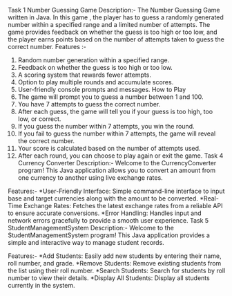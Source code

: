Task 1 
Number Guessing Game
Description:-
The Number Guessing Game  written in Java. In this game , the player has to guess a randomly generated number within a specified range and a limited number of attempts. The game provides feedback on whether the guess is too high or too low, and the player earns points based on the number of attempts taken to guess the correct number.
Features :-
1. Random number generation within a specified range.
2. Feedback on whether the guess is too high or too low.
3. A scoring system that rewards fewer attempts.
4. Option to play multiple rounds and accumulate scores.
5. User-friendly console prompts and messages.
How to Play
1. The game will prompt you to guess a number between 1 and 100.
2. You have 7 attempts to guess the correct number.
3. After each guess, the game will tell you if your guess is too high, too low, or correct.
4. If you guess the number within 7 attempts, you win the round.
5. If you fail to guess the number within 7 attempts, the game will reveal the correct number.
6. Your score is calculated based on the number of attempts used.
7. After each round, you can choose to play again or exit the game.
Task 4
Currency Converter
Description:-
Welcome to the CurrencyConverter program! This Java application allows you to convert an amount from one currency to another using live exchange rates.

Features:-
*User-Friendly Interface: Simple command-line interface to input base and target currencies along with the amount to be converted.
*Real-Time Exchange Rates: Fetches the latest exchange rates from a reliable API to ensure accurate conversions.
*Error Handling: Handles input and network errors gracefully to provide a smooth user experience.
Task 5
StudentManagementSystem
Description:-
Welcome to the StudentManagementSystem program! This Java application provides a simple and interactive way to manage student records.

Features:-
*Add Students: Easily add new students by entering their name, roll number, and grade.
*Remove Students: Remove existing students from the list using their roll number.
*Search Students: Search for students by roll number to view their details.
*Display All Students: Display all students currently in the system.
